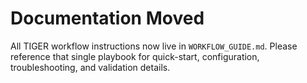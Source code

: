 # Documentation Moved

All TIGER workflow instructions now live in `WORKFLOW_GUIDE.md`.
Please reference that single playbook for quick-start, configuration,
troubleshooting, and validation details.
